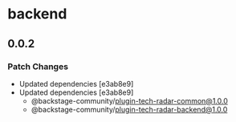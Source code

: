 # backend

## 0.0.2

### Patch Changes

- Updated dependencies [e3ab8e9]
- Updated dependencies [e3ab8e9]
  - @backstage-community/plugin-tech-radar-common@1.0.0
  - @backstage-community/plugin-tech-radar-backend@1.0.0
